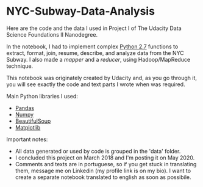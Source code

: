 # NYC-Subway-Data-Analysis

Here are the code and the data I used in Project I of The Udacity Data Science Foundations II Nanodegree.

In the notebook, I had to implement complex [Python 2.7](https://docs.python.org/2/index.html) functions to extract, format, join, resume, describe, and analyze data from the NYC Subway. I also made a <i>mapper</i> and a <i>reducer</i>, using Hadoop/MapReduce technique.

This notebook was originately created by Udacity and, as you go through it, you will see exactly the code and text parts I wrote when was required.

Main Python libraries I used:
  - [Pandas](https://pandas.pydata.org/)
  - [Numpy](https://numpy.org/)
  - [BeautifulSoup](https://www.crummy.com/software/BeautifulSoup/bs4/doc/)
  - [Matplotlib](https://matplotlib.org/)

Important notes:
  - All data generated or used by code is grouped in the 'data' folder.
  - I concluded this project on March 2018 and I'm posting it on May 2020.
  - Comments and texts are in portuguese, so if you get stuck in translating them, message me on Linkedin (my profile link is on my bio). I want to create a separate notebook translated to english as soon as possibile.
 
